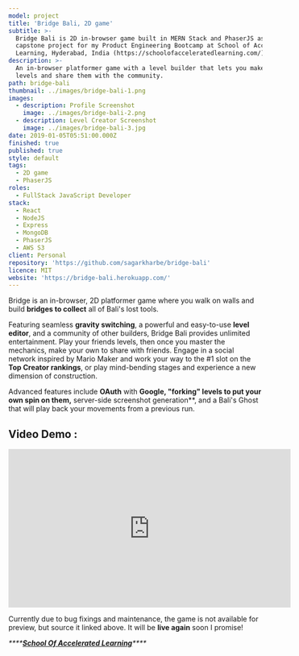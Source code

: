 ```yaml
---
model: project
title: 'Bridge Bali, 2D game'
subtitle: >-
  Bridge Bali is 2D in-browser game built in MERN Stack and PhaserJS as a
  capstone project for my Product Engineering Bootcamp at School of Accelerated
  Learning, Hyderabad, India (https://schoolofacceleratedlearning.com/)
description: >-
  An in-browser platformer game with a level builder that lets you make your own
  levels and share them with the community.
path: bridge-bali
thumbnail: ../images/bridge-bali-1.png
images:
  - description: Profile Screenshot
    image: ../images/bridge-bali-2.png
  - description: Level Creator Screenshot
    image: ../images/bridge-bali-3.jpg
date: 2019-01-05T05:51:00.000Z
finished: true
published: true
style: default
tags:
  - 2D game
  - PhaserJS
roles:
  - FullStack JavaScript Developer
stack:
  - React
  - NodeJS
  - Express
  - MongoDB
  - PhaserJS
  - AWS S3
client: Personal
repository: 'https://github.com/sagarkharbe/bridge-bali'
licence: MIT
website: 'https://bridge-bali.herokuapp.com/'
---
```

Bridge is an in-browser, 2D platformer game where you walk on walls and build **bridges to collect** all of Bali's lost tools.

Featuring seamless **gravity switching**, a powerful and easy-to-use **level editor**, and a community of other builders, Bridge Bali provides unlimited entertainment. Play your friends levels, then once you master the mechanics, make your own to share with friends. Engage in a social network inspired by Mario Maker and work your way to the #1 slot on the **Top Creator rankings**, or play mind-bending stages and experience a new dimension of construction.

Advanced features include **OAuth** with **Google, "**forking**" levels to put your own spin on them,** server-side screenshot generation\*\*, and a Bali's Ghost that will play back your movements from a previous run.

## Video Demo :

<iframe width="560" height="315" src="https://www.youtube.com/embed/Nvvpp5663Cg" frameborder="0" allow="accelerometer; autoplay; encrypted-media; gyroscope; picture-in-picture" allowfullscreen></iframe>

Currently due to bug fixings and maintenance, the game is not available for preview, but source it linked above. It will be **live again** soon I promise!

_****_[_**School Of Accelerated Learning**_](https://schoolofacceleratedlearning.com/)_****_
